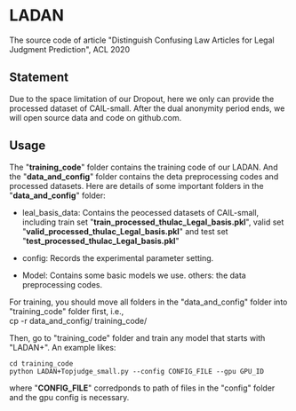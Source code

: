 # LADAN
The source code of article "Distinguish Confusing Law Articles for Legal Judgment Prediction", ACL 2020

## Statement
Due to the space limitation of our Dropout, here we only can provide the processed dataset of CAIL-small. After the dual anonymity period ends, we will open source data and code on github.com.

## Usage
The "__training_code__" folder contains the training code of our LADAN. And the "__data_and_config__" folder contains the deta preprocessing codes and processed datasets. 
Here are details of some important folders in the "__data_and_config__" folder:
	
* leal_basis_data: Contains the peocessed datasets of CAIL-small, including train set "__train_processed_thulac_Legal_basis.pkl__", valid set "__valid_processed_thulac_Legal_basis.pkl__" and test set "__test_processed_thulac_Legal_basis.pkl__"

* config: Records the experimental parameter setting.
* Model: Contains some basic models we use.
others: the data preprocessing codes.
	
For training, you should move all folders in the "data_and_config" folder into "training_code" folder first, i.e.,<br> 
	cp -r data_and_config/ training_code/  		
	
Then, go to "training_code" folder and train any model that starts with "LADAN+". An example likes:  

	cd training_code
	python LADAN+Topjudge_small.py --config CONFIG_FILE --gpu GPU_ID  
	
where "__CONFIG_FILE__" corredponds to path of files in the "config" folder and the gpu config is necessary.
